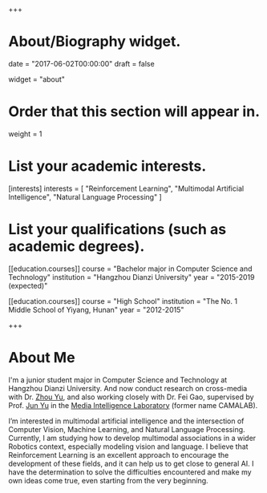 +++
# About/Biography widget.

date = "2017-06-02T00:00:00"
draft = false

widget = "about"

# Order that this section will appear in.
weight = 1

# List your academic interests.
[interests]
  interests = [
    "Reinforcement Learning",
    "Multimodal Artificial Intelligence",
    "Natural Language Processing"
  ]

# List your qualifications (such as academic degrees).
[[education.courses]]
  course = "Bachelor major in Computer Science and Technology"
  institution = "Hangzhou Dianzi University"
  year = "2015-2019 (expected)"

[[education.courses]]
  course = "High School"
  institution = "The No. 1 Middle School of Yiyang, Hunan"
  year = "2012-2015"

+++

# About Me

I'm a junior student major in Computer Science and Technology at Hangzhou Dianzi University. And now conduct research on cross-media with Dr. [Zhou Yu](http://camalab.hdu.edu.cn/people/zhou_yu/index.html), and also working closely with Dr. Fei Gao, supervised by Prof. [Jun Yu](http://camalab.hdu.edu.cn/people/jun_yu/index.html) in the [Media Intelligence Laboratory](http://camalab.hdu.edu.cn/) (former name CAMALAB).

I’m interested in multimodal artificial intelligence and the intersection of Computer Vision, Machine Learning, and Natural Language Processing. Currently, I am studying how to develop multimodal associations in a wider Robotics context, especially modeling vision and language. I believe that Reinforcement Learning is an excellent approach to encourage the development of these fields, and it can help us to get close to general AI. I have the determination to solve the difficulties encountered and make my own ideas come true, even starting from the very beginning.

